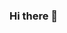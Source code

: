 ### Hi there 👋

<!--
**Esayas-Asefa/Esayas-Asefa** is a ✨ _special_ ✨ repository because its `README.md` (this file) appears on your GitHub profile.

Here are some ideas to get you started:

- 🔭 I’m currently working on CommandLine.
- 🌱 I’m currently learning CommandLine
- 👯 I’m looking to collaborate on Statistical Modeling, creating Databases, and Predictive Analysis
- 🤔 I’m looking for help with coding
- 📫 How to reach me: linkedin, with provided link
-->

